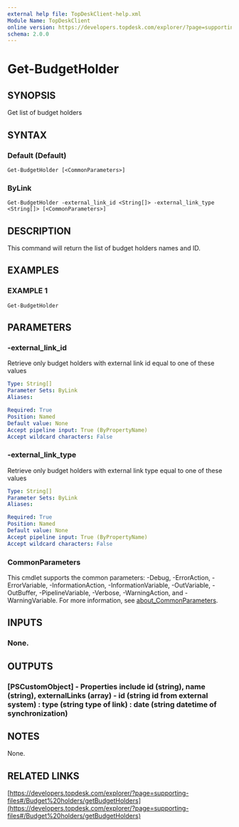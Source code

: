 ```yaml
---
external help file: TopDeskClient-help.xml
Module Name: TopDeskClient
online version: https://developers.topdesk.com/explorer/?page=supporting-files#/Budget%20holders/getBudgetHolders
schema: 2.0.0
---
```


# Get-BudgetHolder

## SYNOPSIS
Get list of budget holders

## SYNTAX

### Default (Default)
```
Get-BudgetHolder [<CommonParameters>]
```

### ByLink
```
Get-BudgetHolder -external_link_id <String[]> -external_link_type <String[]> [<CommonParameters>]
```

## DESCRIPTION
This command will return the list of budget holders names and ID.

## EXAMPLES

### EXAMPLE 1
```
Get-BudgetHolder
```

## PARAMETERS

### -external_link_id
Retrieve only budget holders with external link id equal to one of these values

```yaml
Type: String[]
Parameter Sets: ByLink
Aliases:

Required: True
Position: Named
Default value: None
Accept pipeline input: True (ByPropertyName)
Accept wildcard characters: False
```

### -external_link_type
Retrieve only budget holders with external link type equal to one of these values

```yaml
Type: String[]
Parameter Sets: ByLink
Aliases:

Required: True
Position: Named
Default value: None
Accept pipeline input: True (ByPropertyName)
Accept wildcard characters: False
```

### CommonParameters
This cmdlet supports the common parameters: -Debug, -ErrorAction, -ErrorVariable, -InformationAction, -InformationVariable, -OutVariable, -OutBuffer, -PipelineVariable, -Verbose, -WarningAction, and -WarningVariable. For more information, see [about_CommonParameters](http://go.microsoft.com/fwlink/?LinkID=113216).

## INPUTS

### None.
## OUTPUTS

### [PSCustomObject] - Properties include id (string), name (string), externalLinks (array) - id (string id from external system) : type (string type of link) : date (string datetime of synchronization)
## NOTES
None.

## RELATED LINKS

[https://developers.topdesk.com/explorer/?page=supporting-files#/Budget%20holders/getBudgetHolders](https://developers.topdesk.com/explorer/?page=supporting-files#/Budget%20holders/getBudgetHolders)

